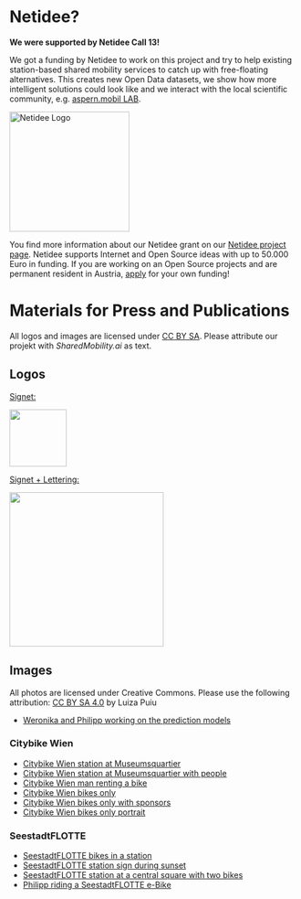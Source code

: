 # Netidee?

**We were supported by Netidee Call 13!**

We got a funding by Netidee to work on this project and try to help existing station-based shared mobility services to catch up with free-floating alternatives. This creates new Open Data datasets, we show how more intelligent solutions could look like and we interact with the local scientific community, e.g. [aspern.mobil LAB](https://www.mobillab.wien/).

<img src="https://sharedmobility.ai/wp-content/uploads/2018/11/netidee-Logo-HiRes300dpi-Projekte-Standard-768x233.jpg" alt="Netidee Logo" width="210">

You find more information about our Netidee grant on our [Netidee project page](https://netidee.at/sharedmobilityai). Netidee supports Internet and Open Source ideas with up to 50.000 Euro in funding. If you are working on an Open Source projects and are permanent resident in Austria, [apply](https://netidee.at/einreichen) for your own funding!

# Materials for Press and Publications

All logos and images are licensed under [CC BY SA](https://creativecommons.org/licenses/by-sa/4.0/deed.en). Please attribute our projekt with *SharedMobility.ai* as text.

## Logos

<a rel="download" href="https://storage.googleapis.com/smai-public-assets/logos/logo-sharedmobility-signet.svg">Signet:</a>

<a rel="download" href="https://storage.googleapis.com/smai-public-assets/logos/logo-sharedmobility-signet.svg"><img src="https://storage.googleapis.com/smai-public-assets/logos/logo-sharedmobility-signet.svg" width="100"></a>

<a rel="download" href="https://storage.googleapis.com/smai-public-assets/logos/logo-sharedmobility-standard-logotype.svg">Signet + Lettering:</a>

<a rel="download" href="https://storage.googleapis.com/smai-public-assets/logos/logo-sharedmobility-standard-logotype.svg"><img src="https://storage.googleapis.com/smai-public-assets/logos/logo-sharedmobility-standard-logotype.svg" width="270"></a>

## Images

All photos are licensed under Creative Commons. Please use the following attribution: [CC BY SA 4.0](https://creativecommons.org/licenses/by/4.0/deed.en) by Luiza Puiu

* [Weronika and Philipp working on the prediction models](https://storage.googleapis.com/smai-public-assets/photos/team/201905181220-0002-PNL_4577-Luiza%20Puiu.jpg)

### Citybike Wien

* [Citybike Wien station at Museumsquartier](https://storage.googleapis.com/smai-public-assets/photos/citybikewien/201908221823-PNL0010-Luiza%20Puiu.jpg)
* [Citybike Wien station at Museumsquartier with people](https://storage.googleapis.com/smai-public-assets/photos/citybikewien/201908221823-PNL0015-Luiza%20Puiu.jpg)
* [Citybike Wien man renting a bike](https://storage.googleapis.com/smai-public-assets/photos/citybikewien/201908221824-PNL0024-Luiza%20Puiu.jpg)
* [Citybike Wien bikes only](https://storage.googleapis.com/smai-public-assets/photos/citybikewien/201908221825-PNL0034-Luiza%20Puiu.jpg)
* [Citybike Wien bikes only with sponsors](https://storage.googleapis.com/smai-public-assets/photos/citybikewien/201908221825-PNL0039-Luiza%20Puiu.jpg)
* [Citybike Wien bikes only portrait](https://storage.googleapis.com/smai-public-assets/photos/citybikewien/201908221826-PNL0041-Luiza%20Puiu.jpg)

### SeestadtFLOTTE

* [SeestadtFLOTTE bikes in a station](https://storage.googleapis.com/smai-public-assets/photos/seestadtflotte/20181207-Philipp%20Naderer-Puiu_IMG_1506.jpg)
* [SeestadtFLOTTE station sign during sunset](https://storage.googleapis.com/smai-public-assets/photos/seestadtflotte/20181207-Philipp%20Naderer-Puiu_IMG_1519.jpg)
* [SeestadtFLOTTE station at a central square with two bikes](https://storage.googleapis.com/smai-public-assets/photos/seestadtflotte/20181207-Philipp%20Naderer-Puiu_IMG_1522.jpg)
* [Philipp riding a SeestadtFLOTTE e-Bike](https://storage.googleapis.com/smai-public-assets/photos/seestadtflotte/201906101101-PNL7225-Luiza%20Puiu.jpg)
